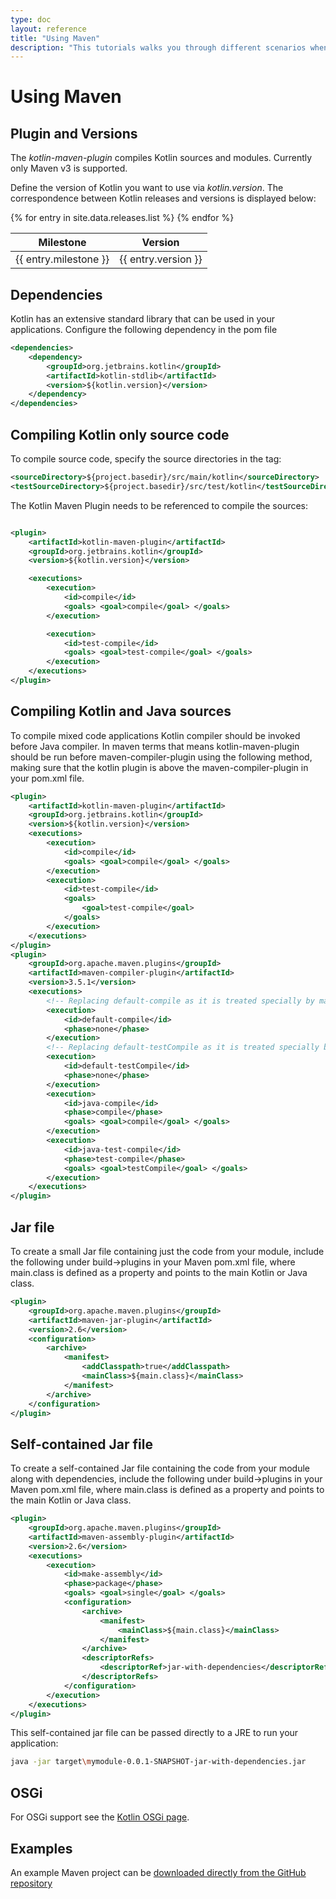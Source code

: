 ```yaml
---
type: doc
layout: reference
title: "Using Maven"
description: "This tutorials walks you through different scenarios when using Maven for building applications that contain Kotlin code"
---
```


# Using Maven

## Plugin and Versions

The *kotlin-maven-plugin* compiles Kotlin sources and modules. Currently only Maven v3 is supported.

Define the version of Kotlin you want to use via *kotlin.version*. The correspondence between Kotlin releases and versions is displayed below:

<table>
<thead>
<tr>
  <th>Milestone</th>
  <th>Version</th>
</tr>
</thead>
<tbody>
{% for entry in site.data.releases.list %}
<tr>
  <td>{{ entry.milestone }}</td>
  <td>{{ entry.version }}</td>
</tr>
{% endfor %}
</tbody>
</table>


## Dependencies

Kotlin has an extensive standard library that can be used in your applications. Configure the following dependency in the pom file

``` xml
<dependencies>
    <dependency>
        <groupId>org.jetbrains.kotlin</groupId>
        <artifactId>kotlin-stdlib</artifactId>
        <version>${kotlin.version}</version>
    </dependency>
</dependencies>
```

## Compiling Kotlin only source code

To compile source code, specify the source directories in the <build> tag:

``` xml
<sourceDirectory>${project.basedir}/src/main/kotlin</sourceDirectory>
<testSourceDirectory>${project.basedir}/src/test/kotlin</testSourceDirectory>
```

The Kotlin Maven Plugin needs to be referenced to compile the sources:

``` xml

<plugin>
    <artifactId>kotlin-maven-plugin</artifactId>
    <groupId>org.jetbrains.kotlin</groupId>
    <version>${kotlin.version}</version>

    <executions>
        <execution>
            <id>compile</id>
            <goals> <goal>compile</goal> </goals>
        </execution>

        <execution>
            <id>test-compile</id>
            <goals> <goal>test-compile</goal> </goals>
        </execution>
    </executions>
</plugin>
```

## Compiling Kotlin and Java sources

To compile mixed code applications Kotlin compiler should be invoked before Java compiler.
In maven terms that means kotlin-maven-plugin should be run before maven-compiler-plugin using the following method, making sure that the kotlin plugin is above the maven-compiler-plugin in your pom.xml file.

``` xml
<plugin>
	<artifactId>kotlin-maven-plugin</artifactId>
	<groupId>org.jetbrains.kotlin</groupId>
	<version>${kotlin.version}</version>
	<executions>
		<execution>
			<id>compile</id>
			<goals>	<goal>compile</goal> </goals>
		</execution>
		<execution>
			<id>test-compile</id>
			<goals>
				<goal>test-compile</goal>
			</goals>
		</execution>
	</executions>
</plugin>
<plugin>
	<groupId>org.apache.maven.plugins</groupId>
	<artifactId>maven-compiler-plugin</artifactId>
	<version>3.5.1</version>
	<executions>
		<!-- Replacing default-compile as it is treated specially by maven -->
		<execution>
			<id>default-compile</id>
			<phase>none</phase>
		</execution>
		<!-- Replacing default-testCompile as it is treated specially by maven -->
		<execution>
			<id>default-testCompile</id>
			<phase>none</phase>
		</execution>
		<execution>
			<id>java-compile</id>
			<phase>compile</phase>
			<goals> <goal>compile</goal> </goals>
		</execution>
		<execution>
			<id>java-test-compile</id>
			<phase>test-compile</phase>
			<goals> <goal>testCompile</goal> </goals>
		</execution>
	</executions>
</plugin>
```

## Jar file

To create a small Jar file containing just the code from your module, include the following under build->plugins in your Maven pom.xml file, where main.class is defined as a property and points to the main Kotlin or Java class.

``` xml
<plugin>
	<groupId>org.apache.maven.plugins</groupId>
	<artifactId>maven-jar-plugin</artifactId>
	<version>2.6</version>
	<configuration>
		<archive>
			<manifest>
				<addClasspath>true</addClasspath>
				<mainClass>${main.class}</mainClass>
			</manifest>
		</archive>
	</configuration>
</plugin>
```

## Self-contained Jar file

To create a self-contained Jar file containing the code from your module along with dependencies, include the following under build->plugins in your Maven pom.xml file, where main.class is defined as a property and points to the main Kotlin or Java class.

``` xml
<plugin>
	<groupId>org.apache.maven.plugins</groupId>
	<artifactId>maven-assembly-plugin</artifactId>
	<version>2.6</version>
	<executions>
		<execution>
			<id>make-assembly</id>
			<phase>package</phase>
			<goals> <goal>single</goal>	</goals>
			<configuration>
				<archive>
					<manifest>
						<mainClass>${main.class}</mainClass>
					</manifest>
				</archive>
				<descriptorRefs>
					<descriptorRef>jar-with-dependencies</descriptorRef>
				</descriptorRefs>
			</configuration>
		</execution>
	</executions>
</plugin>
```

This self-contained jar file can be passed directly to a JRE to run your application:

``` bash
java -jar target\mymodule-0.0.1-SNAPSHOT-jar-with-dependencies.jar
```

## OSGi

For OSGi support see the [Kotlin OSGi page](kotlin-osgi.html).

## Examples

An example Maven project can be [downloaded directly from the GitHub repository](https://github.com/JetBrains/kotlin-examples/archive/master/maven.zip)
